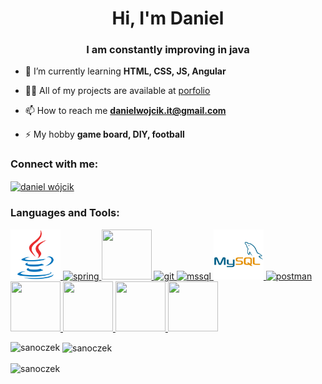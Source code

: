 <h1 align="center">Hi, I'm Daniel</h1>
<h3 align="center">I am constantly improving in java</h3>

- 🌱 I’m currently learning **HTML, CSS, JS, Angular**

- 👨‍💻 All of my projects are available at [porfolio](https://github.com/sanoczek/porfolio)

- 📫 How to reach me **danielwojcik.it@gmail.com**

- ⚡ My hobby **game board, DIY, football**

<h3 align="left">Connect with me:</h3>
<p align="left">
<a href="https://www.linkedin.com/in/daniel-wójcik/" target="blank"><img align="center" src="https://raw.githubusercontent.com/rahuldkjain/github-profile-readme-generator/master/src/images/icons/Social/linked-in-alt.svg" alt="daniel wójcik" height="50" width="50" /></a>
</p>

<h3 align="left">Languages and Tools:</h3>
<p align="left"> 
  <a href="https://www.java.com" target="_blank"> <img src="https://raw.githubusercontent.com/devicons/devicon/master/icons/java/java-original.svg" alt="java" width="80" height="80"/> </a> 
  <a href="https://spring.io/" target="_blank"> <img src="https://www.vectorlogo.zone/logos/springio/springio-icon.svg" alt="spring" width="80" height="80"/> </a> 
  <a href="https://www.jetbrains.com/idea/" target="_blank"> <img src="https://upload.wikimedia.org/wikipedia/commons/thumb/9/9c/IntelliJ_IDEA_Icon.svg/1200px-IntelliJ_IDEA_Icon.svg.png" width="80" height="80"/> </a> 
  <a href="https://git-scm.com/" target="_blank"> <img src="https://www.vectorlogo.zone/logos/git-scm/git-scm-icon.svg" alt="git" width="80" height="80"/> </a>  </a> 
  <a href="https://www.microsoft.com/en-us/sql-server" target="_blank"> <img src="https://www.svgrepo.com/show/303229/microsoft-sql-server-logo.svg" alt="mssql" width="80" height="80"/> </a> 
  <a href="https://www.mysql.com/" target="_blank"> <img src="https://raw.githubusercontent.com/devicons/devicon/master/icons/mysql/mysql-original-wordmark.svg" alt="mysql" width="80" height="80"/> </a> 
  <a href="https://postman.com" target="_blank"> <img src="https://www.vectorlogo.zone/logos/getpostman/getpostman-icon.svg" alt="postman" width="80" height="80"/> </a> 
  <a href="https://hibernate.org" target="_blank"> <img src="https://hibernate.org/images/hibernate_icon_whitebkg.svg" width="80" height="80"/> </a>
  <a href="https://www.scrum.org/" target="_blank"> <img src="https://www.scrum.org/themes/custom/scrumorg/assets/images/logo-250.png" width="80" height="80"/> </a> 
  <a href="https://www.atlassian.com/pl/software/jira" target="_blank"> <img src="https://cdn.worldvectorlogo.com/logos/jira-1.svg" width="80" height="80"/> </a>
  <a href="https://miro.com/" target="_blank"> <img src="https://media.cdnandroid.com/item_images/1085144/imagen-miro-formerly-realtimeboard-online-whiteboard-0big.jpg" width="80" height="80"/> </a>
  </p>

<p><img align="left" src="https://github-readme-stats.vercel.app/api/top-langs?username=danwojcik&show_icons=true&locale=en&layout=compact" alt="sanoczek" /></p>

<p>&nbsp;<img align="center" src="https://github-readme-stats.vercel.app/api?username=danwojcik&show_icons=true&locale=en" alt="sanoczek" /></p>

<p><img align="center" src="https://github-readme-streak-stats.herokuapp.com/?user=danwojcik&" alt="sanoczek" /></p>              
